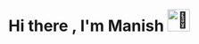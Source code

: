  
  <h1 >Hi there , I'm Manish <img  width="40" src="https://fonts.gstatic.com/s/e/notoemoji/latest/1f984/512.gif" alt="🦄" >  </h1>







